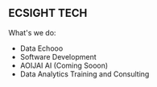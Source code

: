 ## ECSIGHT TECH

What's we do:
- Data Echooo
- Software Development
- AOIJAI AI (Coming Sooon)
- Data Analytics Training and Consulting
